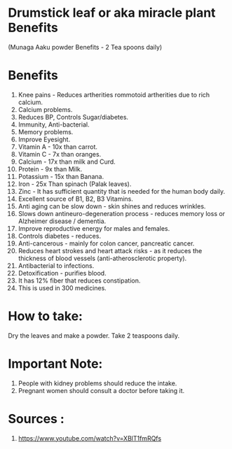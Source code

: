 # Drumstick leaf or aka miracle plant Benefits 
(Munaga Aaku powder Benefits - 2 Tea spoons daily)

# Benefits
1.  Knee pains - Reduces artherities rommotoid artherities due to rich calcium.
2.  Calcium problems.
3.  Reduces BP, Controls Sugar/diabetes.
4.  Immunity, Anti-bacterial.
5.  Memory problems.
6.  Improve Eyesight.
7.  Vitamin A - 10x than carrot.
8.  Vitamin C - 7x than oranges.
9.  Calcium - 17x than milk and Curd.
10.  Protein - 9x than Milk.
11.  Potassium - 15x than Banana.
12.  Iron - 25x Than spinach (Palak leaves).
13.  Zinc - It has sufficient quantity that is needed for the human body daily.
14.  Excellent source of B1, B2, B3 Vitamins.
15.  Anti aging can be slow down - skin shines and reduces wrinkles.
16.  Slows down antineuro-degeneration process - reduces memory loss or Alzheimer disease / dementia.
17.  Improve reproductive energy for males and females.
18.  Controls diabetes - reduces.
19.  Anti-cancerous - mainly for colon cancer, pancreatic cancer.
20.  Reduces heart strokes and heart attack risks - as it reduces the thickness of blood vessels (anti-atherosclerotic property).
21.  Antibacterial to infections.
22.  Detoxification - purifies blood.
23.  It has 12% fiber that reduces constipation.
24.  This is used in 300 medicines.
 
# How to take:
Dry the leaves and make a powder.
Take 2 teaspoons daily.
 
# Important Note:
1. People with kidney problems should reduce the intake.
2. Pregnant women should consult a doctor before taking it.

# Sources :
1. https://www.youtube.com/watch?v=XBlT1fmRQfs